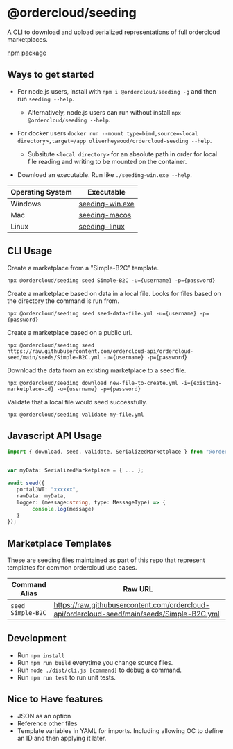 # @ordercloud/seeding
A CLI to download and upload serialized representations of full ordercloud marketplaces. 

[npm package](https://www.npmjs.com/package/@ordercloud/seeding)

## Ways to get started

- For node.js users, install with `npm i @ordercloud/seeding -g` and then run `seeding --help`.
    - Alternatively, node.js users can run without install `npx @ordercloud/seeding --help`.

- For docker users `docker run --mount type=bind,source=<local directory>,target=/app oliverheywood/ordercloud-seeding --help`.
    - Subsitute `<local directory>` for an absolute path in order for local file reading and writing to be mounted on the container. 

- Download an executable. Run like `./seeding-win.exe --help`.

| Operating System | Executable |
| --- | --- |                                
| Windows | [seeding-win.exe](https://raw.githubusercontent.com/ordercloud-api/ordercloud-seed/main/exe/seeding-win.exe) |
| Mac | [seeding-macos](https://raw.githubusercontent.com/ordercloud-api/ordercloud-seed/main/exe/seeding-macos)  |
| Linux | [seeding-linux](https://raw.githubusercontent.com/ordercloud-api/ordercloud-seed/main/exe/seeding-linux) |


## CLI Usage 

Create a marketplace from a "Simple-B2C" template.
```
npx @ordercloud/seeding seed Simple-B2C -u={username} -p={password}
```

Create a marketplace based on data in a local file. Looks for files based on the directory the command is run from.
```
npx @ordercloud/seeding seed seed-data-file.yml -u={username} -p={password}
```

Create a marketplace based on a public url.
```
npx @ordercloud/seeding seed https://raw.githubusercontent.com/ordercloud-api/ordercloud-seed/main/seeds/Simple-B2C.yml -u={username} -p={password}
```

Download the data from an existing marketplace to a seed file.
```
npx @ordercloud/seeding download new-file-to-create.yml -i={existing-marketplace-id} -u={username} -p={password}
```

Validate that a local file would seed successfully. 
```
npx @ordercloud/seeding validate my-file.yml
``` 

## Javascript API Usage
 
 ```typescript
import { download, seed, validate, SerializedMarketplace } from "@ordercloud/seeding";


var myData: SerializedMarketplace = { ... };

await seed({
    portalJWT: "xxxxxx", 
    rawData: myData,
    logger: (message:string, type: MessageType) => {
         console.log(message)
    }
}); 
 ```

## Marketplace Templates

These are seeding files maintained as part of this repo that represent templates for common ordercloud use cases. 

| Command Alias | Raw URL |
| --- | --- |                                
| `seed Simple-B2C` | https://raw.githubusercontent.com/ordercloud-api/ordercloud-seed/main/seeds/Simple-B2C.yml |

## Development

- Run `npm install`
- Run `npm run build` everytime you change source files.
- Run `node ./dist/cli.js [command]` to debug a command.
- Run `npm run test` to run unit tests.


## Nice to Have features
- JSON as an option
- Reference other files
- Template variables in YAML for imports. Including allowing OC to define an ID and then applying it later.

